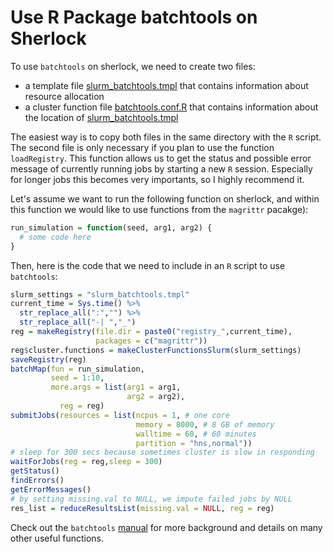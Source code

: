 # Use R Package batchtools on Sherlock

To use `batchtools` on sherlock, we need to create two files: 

* a template file [slurm_batchtools.tmpl](slurm_batchtools.tmpl) that contains information about resource allocation
* a cluster function file [batchtools.conf.R](batchtools.conf.R) that contains information about the location of [slurm_batchtools.tmpl](slurm_batchtools.tmpl)

The easiest way is to copy both files in the same directory with the `R` script. The second file is only necessary if you plan to use the function `loadRegistry`. This function allows us to get the status and possible error message of currently running jobs by starting a new `R` session. Especially for longer jobs this becomes very importants, so I highly recommend it.

Let's assume we want to run the following function on sherlock, and within this function we would like to use functions from the `magrittr` pacakge):

```r
run_simulation = function(seed, arg1, arg2) {
  # some code here
}
```

Then, here is the code that we need to include in an `R` script to use `batchtools`:
  
```r
slurm_settings = "slurm_batchtools.tmpl"
current_time = Sys.time() %>%
  str_replace_all(":","") %>%
  str_replace_all("-| ","_")
reg = makeRegistry(file.dir = paste0("registry_",current_time),
                   packages = c("magrittr"))
reg$cluster.functions = makeClusterFunctionsSlurm(slurm_settings)
saveRegistry(reg)
batchMap(fun = run_simulation,
         seed = 1:10,
         more.args = list(arg1 = arg1,
                          arg2 = arg2),
           reg = reg)
submitJobs(resources = list(ncpus = 1, # one core
                            memory = 8000, # 8 GB of memory
                            walltime = 60, # 60 minutes
                            partition = "hns,normal"))
# sleep for 300 secs because sometimes cluster is slow in responding
waitForJobs(reg = reg,sleep = 300)
getStatus()
findErrors()
getErrorMessages()
# by setting missing.val to NULL, we impute failed jobs by NULL
res_list = reduceResultsList(missing.val = NULL, reg = reg)
```

Check out the `batchtools` [manual](https://mllg.github.io/batchtools/) for more background and details on many other useful functions.
